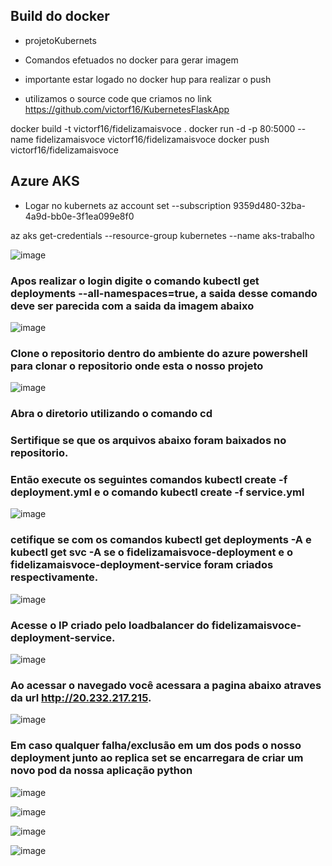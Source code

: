 ## Build do docker
* projetoKubernets

* Comandos efetuados no docker para gerar imagem
* importante estar logado no docker hup para realizar o push

* utilizamos o source code que criamos no link https://github.com/victorf16/KubernetesFlaskApp

docker build -t victorf16/fidelizamaisvoce .
docker run -d -p 80:5000 --name fidelizamaisvoce  victorf16/fidelizamaisvoce 
docker push victorf16/fidelizamaisvoce 


## Azure AKS 
* Logar no kubernets
az account set --subscription 9359d480-32ba-4a9d-bb0e-3f1ea099e8f0

az aks get-credentials --resource-group kubernetes --name aks-trabalho

![image](https://github.com/victorf16/KubernetesFlaskApp/assets/102988977/e62ee118-afde-4f20-b03b-f1100f557cb6)
### Apos realizar o login digite o comando kubectl get deployments --all-namespaces=true, a saida desse comando deve ser parecida com a saida da imagem abaixo
![image](https://github.com/victorf16/KubernetesFlaskApp/assets/102988977/ce73f495-1f56-4b6e-b9b3-3a3a0f76a0ec)

### Clone o repositorio dentro do ambiente do azure powershell para clonar o repositorio onde esta o nosso projeto
![image](https://github.com/victorf16/KubernetesFlaskApp/assets/102988977/a95c984a-4a77-44d7-9fbd-c8c50961abd2)

### Abra o diretorio utilizando o comando cd

### Sertifique se que os arquivos abaixo foram baixados no repositorio.
### Então execute os seguintes comandos kubectl create -f deployment.yml e o comando kubectl create -f service.yml  
![image](https://github.com/victorf16/KubernetesFlaskApp/assets/102988977/748fbad3-9aa7-4893-8133-a9355f1a8509)

### cetifique se com os comandos kubectl get deployments -A e kubectl get svc -A se o fidelizamaisvoce-deployment e o fidelizamaisvoce-deployment-service foram criados respectivamente.
![image](https://github.com/victorf16/KubernetesFlaskApp/assets/102988977/77ec542d-d281-406e-940a-e246a256abef)

### Acesse o IP criado pelo loadbalancer do fidelizamaisvoce-deployment-service.

![image](https://github.com/victorf16/KubernetesFlaskApp/assets/102988977/64f6305b-fc3b-4aad-ab87-a77c8abdb935)

### Ao acessar o navegado você acessara a pagina abaixo atraves da url http://20.232.217.215.
![image](https://github.com/victorf16/KubernetesFlaskApp/assets/102988977/d2b1c4dc-9c58-417d-933f-3a959d702d0e)

### Em caso qualquer falha/exclusão em um dos pods o nosso deployment junto ao replica set se encarregara de criar um novo pod da nossa aplicação python

![image](https://github.com/victorf16/KubernetesFlaskApp/assets/102988977/759601a0-4749-4169-9018-03c57a0116f6)

![image](https://github.com/victorf16/KubernetesFlaskApp/assets/102988977/13080c21-5cac-4876-86f9-cfb5cf5deb7b)

![image](https://github.com/victorf16/KubernetesFlaskApp/assets/102988977/a793f6ab-e5f9-4993-bff8-e58ec6f23351)

![image](https://github.com/victorf16/KubernetesFlaskApp/assets/102988977/fef7b438-2ff7-44ea-bdd3-bbc64ebd0260)



